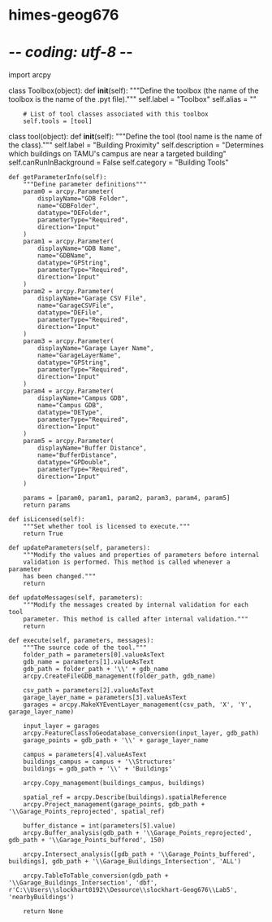 # himes-geog676
# -*- coding: utf-8 -*-

import arcpy

class Toolbox(object):
    def __init__(self):
        """Define the toolbox (the name of the toolbox is the name of the .pyt file)."""
        self.label = "Toolbox"
        self.alias = ""

        # List of tool classes associated with this toolbox
        self.tools = [tool]

class tool(object):
    def __init__(self):
        """Define the tool (tool name is the name of the class)."""
        self.label = "Building Proximity"
        self.description = "Determines which buildings on TAMU's campus are near a targeted building"
        self.canRunInBackground = False
        self.category = "Building Tools"

    def getParameterInfo(self):
        """Define parameter definitions"""
        param0 = arcpy.Parameter(
            displayName="GDB Folder",
            name="GDBFolder",
            datatype="DEFolder",
            parameterType="Required",
            direction="Input"
        )
        param1 = arcpy.Parameter(
            displayName="GDB Name",
            name="GDBName",
            datatype="GPString",
            parameterType="Required",
            direction="Input"
        )
        param2 = arcpy.Parameter(
            displayName="Garage CSV File",
            name="GarageCSVFile",
            datatype="DEFile",
            parameterType="Required",
            direction="Input"
        )
        param3 = arcpy.Parameter(
            displayName="Garage Layer Name",
            name="GarageLayerName",
            datatype="GPString",
            parameterType="Required",
            direction="Input"
        )
        param4 = arcpy.Parameter(
            displayName="Campus GDB",
            name="Campus GDB",
            datatype="DEType",
            parameterType="Required",
            direction="Input"
        )
        param5 = arcpy.Parameter(
            displayName="Buffer Distance",
            name="BufferDistance",
            datatype="GPDouble",
            parameterType="Required",
            direction="Input"
        )

        params = [param0, param1, param2, param3, param4, param5]
        return params

    def isLicensed(self):
        """Set whether tool is licensed to execute."""
        return True

    def updateParameters(self, parameters):
        """Modify the values and properties of parameters before internal
        validation is performed. This method is called whenever a parameter
        has been changed."""
        return

    def updateMessages(self, parameters):
        """Modify the messages created by internal validation for each tool
        parameter. This method is called after internal validation."""
        return

    def execute(self, parameters, messages):
        """The source code of the tool."""
        folder_path = parameters[0].valueAsText
        gdb_name = parameters[1].valueAsText
        gdb_path = folder_path + '\\' + gdb_name
        arcpy.CreateFileGDB_management(folder_path, gdb_name)

        csv_path = parameters[2].valueAsText
        garage_layer_name = parameters[3].valueAsText
        garages = arcpy.MakeXYEventLayer_management(csv_path, 'X', 'Y', garage_layer_name)

        input_layer = garages
        arcpy.FeatureClassToGeodatabase_conversion(input_layer, gdb_path)
        garage_points = gdb_path + '\\' + garage_layer_name

        campus = parameters[4].valueAsText
        buildings_campus = campus + '\\Structures'
        buildings = gdb_path + '\\' + 'Buildings'

        arcpy.Copy_management(buildings_campus, buildings)

        spatial_ref = arcpy.Describe(buildings).spatialReference
        arcpy.Project_management(garage_points, gdb_path + '\\Garage_Points_reprojected', spatial_ref)

        buffer_distance = int(parameters[5].value)
        arcpy.Buffer_analysis(gdb_path + '\\Garage_Points_reprojected', gdb_path + '\\Garage_Points_buffered', 150)

        arcpy.Intersect_analysis([gdb_path + '\\Garage_Points_buffered', buildings], gdb_path + '\\Garage_Buildings_Intersection', 'ALL')

        arcpy.TableToTable_conversion(gdb_path + '\\Garage_Buildings_Intersection', 'dbf', r'C:\\Users\\slockhart0192\\Desource\\slockhart-Geog676\\Lab5', 'nearbyBuildings')

        return None
